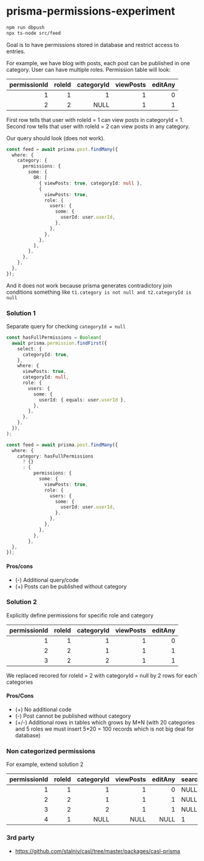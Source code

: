 # prisma-permissions-experiment

```sh
npm run dbpush
npx ts-node src/feed
```

Goal is to have permissions stored in database and restrict access to entries.

For example, we have blog with posts, each post can be published in one category.
User can have multiple roles. Permission table will look:

| permissionId | roleId | categoryId | viewPosts | editAny |
| -----------: | -----: | ---------: | --------: | ------: |
|            1 |      1 |          1 |         1 |       0 |
|            2 |      2 |       NULL |         1 |       1 |

First row tells that user with roleId = 1 can view posts in categoryId = 1.  
Second row tells that user with roleId = 2 can view posts in any category.

Our query should look (does not work).

```ts
const feed = await prisma.post.findMany({
  where: {
    category: {
      permissions: {
        some: {
          OR: [
            { viewPosts: true, categoryId: null },
            {
              viewPosts: true,
              role: {
                users: {
                  some: {
                    userId: user.userId,
                  },
                },
              },
            },
          ],
        },
      },
    },
  },
});
```

And it does not work because prisma generates contradictory join conditions something like
`t1.category is not null and t2.categoryId is null`

### Solution 1

Separate query for checking `categoryId = null`

```ts
const hasFullPermissions = Boolean(
  await prisma.permission.findFirst({
    select: {
      categoryId: true,
    },
    where: {
      viewPosts: true,
      categoryId: null,
      role: {
        users: {
          some: {
            userId: { equals: user.userId },
          },
        },
      },
    },
  }),
);
```

```ts
const feed = await prisma.post.findMany({
  where: {
    category: hasFullPermissions
      ? {}
      : {
          permissions: {
            some: {
              viewPosts: true,
              role: {
                users: {
                  some: {
                    userId: user.userId,
                  },
                },
              },
            },
          },
        },
  },
});
```

#### Pros/cons

- (-) Additional query/code
- (+) Posts can be published without category

### Solution 2

Explicitly define permissions for specific role and category

| permissionId | roleId | categoryId | viewPosts | editAny |
| -----------: | -----: | ---------: | --------: | ------: |
|            1 |      1 |          1 |         1 |       0 |
|            2 |      2 |          1 |         1 |       1 |
|            3 |      2 |          2 |         1 |       1 |

We replaced recored for roleId = 2 with categoryId = null by 2 rows for each categories

#### Pros/Cons

- (+) No additional code
- (-) Post cannot be published without category
- (+/-) Additional rows in tables which grows by M\*N
  (with 20 categories and 5 roles we must insert 5\*20 = 100 records which is not big deal for database)

### Non categorized permissions

For example, extend solution 2

| permissionId | roleId | categoryId | viewPosts | editAny | searchPosts | favoritePosts |
| -----------: | -----: | ---------: | --------: | ------: | ----------- | ------------- |
|            1 |      1 |          1 |         1 |       0 | NULL        | NULL          |
|            2 |      2 |          1 |         1 |       1 | NULL        | NULL          |
|            3 |      2 |          2 |         1 |       1 | NULL        | NULL          |
|            4 |      1 |       NULL |      NULL |    NULL | 1           | 1             |

### 3rd party

- https://github.com/stalniy/casl/tree/master/packages/casl-prisma
